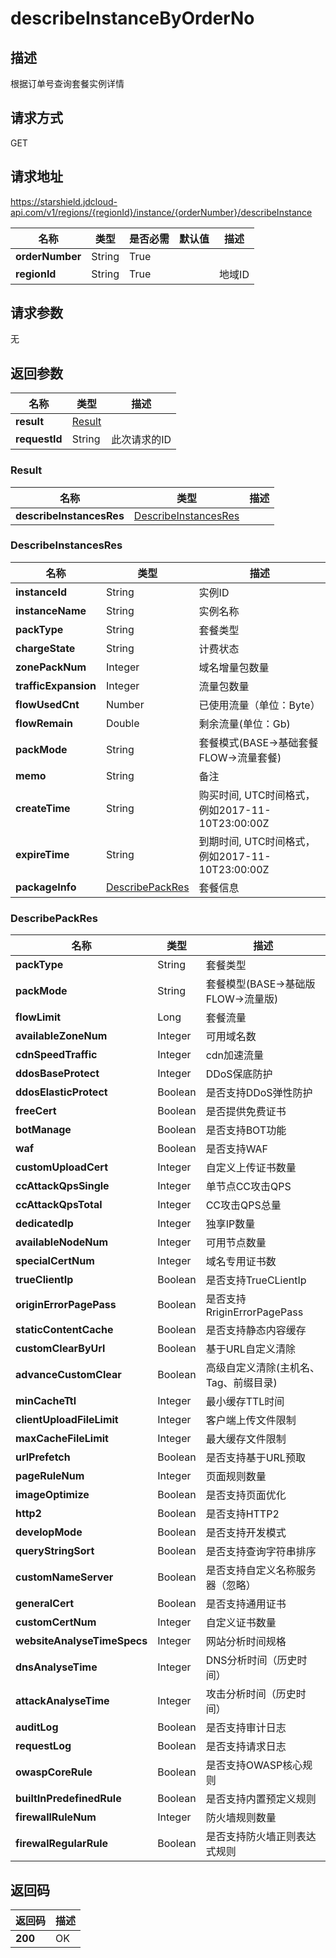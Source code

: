 # describeInstanceByOrderNo


## 描述
根据订单号查询套餐实例详情

## 请求方式
GET

## 请求地址
https://starshield.jdcloud-api.com/v1/regions/{regionId}/instance/{orderNumber}/describeInstance

|名称|类型|是否必需|默认值|描述|
|---|---|---|---|---|
|**orderNumber**|String|True| | |
|**regionId**|String|True| |地域ID|

## 请求参数
无


## 返回参数
|名称|类型|描述|
|---|---|---|
|**result**|[Result](describeInstanceByOrderNo#result)| |
|**requestId**|String|此次请求的ID|

### <div id="result">Result</div>
|名称|类型|描述|
|---|---|---|
|**describeInstancesRes**|[DescribeInstancesRes](describeInstanceByOrderNo#describeinstancesres)| |
### <div id="describeinstancesres">DescribeInstancesRes</div>
|名称|类型|描述|
|---|---|---|
|**instanceId**|String|实例ID|
|**instanceName**|String|实例名称|
|**packType**|String|套餐类型|
|**chargeState**|String|计费状态|
|**zonePackNum**|Integer|域名增量包数量|
|**trafficExpansion**|Integer|流量包数量|
|**flowUsedCnt**|Number|已使用流量（单位：Byte）|
|**flowRemain**|Double|剩余流量(单位：Gb)|
|**packMode**|String|套餐模式(BASE->基础套餐 FLOW->流量套餐)|
|**memo**|String|备注|
|**createTime**|String|购买时间, UTC时间格式，例如2017-11-10T23:00:00Z|
|**expireTime**|String|到期时间, UTC时间格式，例如2017-11-10T23:00:00Z|
|**packageInfo**|[DescribePackRes](describeInstanceByOrderNo#describepackres)|套餐信息|
### <div id="describepackres">DescribePackRes</div>
|名称|类型|描述|
|---|---|---|
|**packType**|String|套餐类型|
|**packMode**|String|套餐模型(BASE->基础版 FLOW->流量版)|
|**flowLimit**|Long|套餐流量|
|**availableZoneNum**|Integer|可用域名数|
|**cdnSpeedTraffic**|Integer|cdn加速流量|
|**ddosBaseProtect**|Integer|DDoS保底防护|
|**ddosElasticProtect**|Boolean|是否支持DDoS弹性防护|
|**freeCert**|Boolean|是否提供免费证书|
|**botManage**|Boolean|是否支持BOT功能|
|**waf**|Boolean|是否支持WAF|
|**customUploadCert**|Integer|自定义上传证书数量|
|**ccAttackQpsSingle**|Integer|单节点CC攻击QPS|
|**ccAttackQpsTotal**|Integer|CC攻击QPS总量|
|**dedicatedIp**|Integer|独享IP数量|
|**availableNodeNum**|Integer|可用节点数量|
|**specialCertNum**|Integer|域名专用证书数|
|**trueClientIp**|Boolean|是否支持TrueCLientIp|
|**originErrorPagePass**|Boolean|是否支持RriginErrorPagePass|
|**staticContentCache**|Boolean|是否支持静态内容缓存|
|**customClearByUrl**|Boolean|基于URL自定义清除|
|**advanceCustomClear**|Boolean|高级自定义清除(主机名、Tag、前缀目录)|
|**minCacheTtl**|Integer|最小缓存TTL时间|
|**clientUploadFileLimit**|Integer|客户端上传文件限制|
|**maxCacheFileLimit**|Integer|最大缓存文件限制|
|**urlPrefetch**|Boolean|是否支持基于URL预取|
|**pageRuleNum**|Integer|页面规则数量|
|**imageOptimize**|Boolean|是否支持页面优化|
|**http2**|Boolean|是否支持HTTP2|
|**developMode**|Boolean|是否支持开发模式|
|**queryStringSort**|Boolean|是否支持查询字符串排序|
|**customNameServer**|Boolean|是否支持自定义名称服务器（忽略）|
|**generalCert**|Boolean|是否支持通用证书|
|**customCertNum**|Integer|自定义证书数量|
|**websiteAnalyseTimeSpecs**|Integer|网站分析时间规格|
|**dnsAnalyseTime**|Integer|DNS分析时间（历史时间）|
|**attackAnalyseTime**|Integer|攻击分析时间（历史时间）|
|**auditLog**|Boolean|是否支持审计日志|
|**requestLog**|Boolean|是否支持请求日志|
|**owaspCoreRule**|Boolean|是否支持OWASP核心规则|
|**builtInPredefinedRule**|Boolean|是否支持内置预定义规则|
|**firewallRuleNum**|Integer|防火墙规则数量|
|**firewalRegularRule**|Boolean|是否支持防火墙正则表达式规则|

## 返回码
|返回码|描述|
|---|---|
|**200**|OK|
